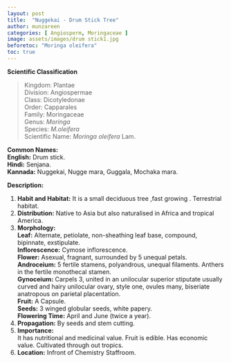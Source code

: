 ```yaml
---
layout: post
title:  "Nuggekai - Drum Stick Tree"
author: munzareen
categories: [ Angiosperm, Moringaceae ]
image: assets/images/drum stick1.jpg
beforetoc: "Moringa oleifera"
toc: true
---
```


**Scientific Classification**  
>Kingdom:			Plantae  
>Division:			Angiospermae  
>Class:				Dicotyledonae  
>Order:				Capparales  
>Family:			Moringaceae  
>Genus:				*Moringa*  
>Species:			*M.oleifera*  
>Scientific Name:	*Moringa oleifera* Lam.  

**Common Names:**  
**English:**	Drum stick.  
**Hindi:** 		Senjana.  
**Kannada:**    Nuggekai, Nugge mara, Guggala, Mochaka mara.  

**Description:**  
1. **Habit and Habitat:** It is a small deciduous tree ,fast growing . Terrestrial habitat.  
2. **Distribution:** Native to Asia but also naturalised in Africa and tropical America.  
3. **Morphology:**  
**Leaf:** Alternate, petiolate, non-sheathing leaf base, compound, bipinnate, exstipulate.  
**Inflorescence:** Cymose inflorescence.  
**Flower:** Asexual, fragnant, surrounded by 5 unequal petals.  
**Androceium:** 5 fertile stamens, polyandrous, unequal filaments. Anthers in the fertile monothecal stamen.  
**Gynoceium:** Carpels 3, united in an unilocular superior stiputate usually curved and hairy unilocular ovary, style one, ovules many, biseriate anatropous on parietal placentation.  
**Fruit:** A Capsule.  
**Seeds:** 3 winged globular seeds, white papery.  
**Flowering Time:** April and June (twice a year).  
4. **Propagation:** By seeds and stem cutting.  
5. **Importance:**  
It has nutritional and medicinal value. Fruit is edible. Has economic value. Cultivated through out tropics.  
6. **Location:** Infront of Chemistry Staffroom.  
